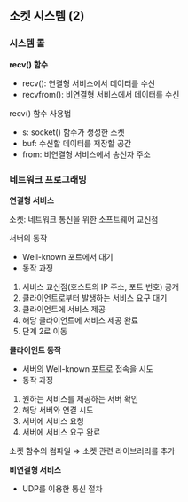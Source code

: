 ## 소켓 시스템 (2)

### 시스템 콜

**recv() 함수**

- recv(): 연결형 서비스에서 데이터를 수신
- recvfrom(): 비연결형 서비스에서 데이터를 수신

recv() 함수 사용법

- s: socket() 함수가 생성한 소켓
- buf: 수신할 데이터를 저장할 공간
- from: 비연결형 서비스에서 송신자 주소

### 네트워크 프로그래밍

**연결형 서비스**

소켓: 네트워크 통신을 위한 소프트웨어 교신점

서버의 동작

- Well-known 포트에서 대기
- 동작 과정

1. 서비스 교신점(호스트의 IP 주소, 포트 번호) 공개
2. 클라이언트로부터 발생하는 서비스 요구 대기
3. 클라이언트에 서비스 제공
4. 해당 클라이언트에 서비스 제공 완료
5. 단계 2로 이동

**클라이언트 동작**

- 서버의 Well-known 포트로 접속을 시도
- 동작 과정

1. 원하는 서비스를 제공하는 서버 확인
2. 해당 서버와 연결 시도
3. 서버에 서비스 요청
4. 서버에 서비스 요구 완료

소켓 함수의 컴파일 ⇒ 소켓 관련 라이브러리를 추가

**비연결형 서비스**

- UDP를 이용한 통신 절차
